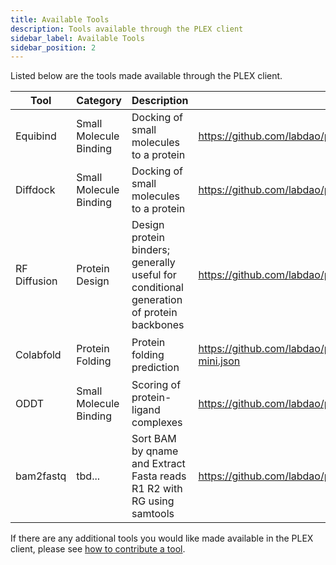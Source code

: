```yaml
---
title: Available Tools
description: Tools available through the PLEX client
sidebar_label: Available Tools
sidebar_position: 2
---
```


Listed below are the tools made available through the PLEX client.

| Tool | Category | Description | Config | Example Command |
| -------- | -------- | -------- | --- | --- | 
| Equibind | Small Molecule Binding | Docking of small molecules to a protein |  https://github.com/labdao/plex/blob/main/tools/equibind.json | `./plex -tool equibind -input-dir testdata/binding/abl` |
| Diffdock | Small Molecule Binding | Docking of small molecules to a protein | https://github.com/labdao/plex/blob/main/tools/diffdock.json | `./plex -tool diffdock -input-dir testdata/binding/abl` |
| RF Diffusion | Protein Design | Design protein binders; generally useful for conditional generation of protein backbones | https://github.com/labdao/plex/blob/main/tools/rfdiffusion.json | `./plex -tool rfdiffusion -input-dir testdata/design` |
| Colabfold | Protein Folding | Protein folding prediction |https://github.com/labdao/plex/blob/main/tools/colabfold-mini.json | `./plex -tool colabfold-mini -input-dir testdata/folding` |
| ODDT | Small Molecule Binding | Scoring of protein-ligand complexes |https://github.com/labdao/plex/blob/main/tools/oddt.json | `./plex -tool oddt -input-dir testdata/scoring/abl` |
| bam2fastq | tbd... | Sort BAM by qname and Extract Fasta reads R1 R2 with RG using samtools | https://github.com/labdao/plex/blob/main/tools/bam2fastq.json |

If there are any additional tools you would like made available in the PLEX client, please see [how to contribute a tool](/get-involved/how-to-contribute-a-tool).